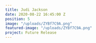 ```yaml
---
title: Judi Jackson
date: 2020-08-22 16:45:00 Z
position: 5
image: "/uploads/ZYBf7C9A.png"
featured-image: "/uploads/ZYBf7C9A.png"
project: Future Release
---
```



